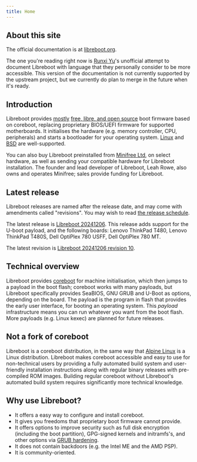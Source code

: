 ```yaml
---
title: Home
---
```


## About this site

The official documentation is at [libreboot.org](https://libreboot.org).

The one you're reading right now is [Runxi Yu](https://runxiyu.org)'s unofficial
attempt to document Libreboot with language that they personally consider to be
more accessible. This version of the documentation is not currently supported
by the upstream project, but we currently do plan to merge in the future when
it's ready.

## Introduction

Libreboot provides [mostly](freedom_status/) [free, libre, and
open source](https://writefreesoftware.org/) boot firmware based on coreboot,
replacing proprietary BIOS/UEFI firmware for supported motherboards. It
initialises the hardware (e.g. memory controller, CPU, peripherals) and starts
a bootloader for your operating system. [Linux](docs/linux/) and
[BSD](docs/bsd/) are well-supported.

You can also buy Libreboot preinstalled from [Minifree
Ltd](https://minifree.org), on select hardware, as well as sending your
compatible hardware for Libreboot installation. The founder and lead developer
of Libreboot, Leah Rowe, also owns and operates Minifree; sales provide funding
for Libreboot.

## Latest release

Libreboot releases are named after the release date, and may come with
amendments called "revisions". You may wish to read [the release
schedule](../release_schedule/).

The latest release is [Libreboot 20241206](releases/20241206/). This release
adds support for the U-boot payload, and the following boards: Lenovo ThinkPad
T480, Lenovo ThinkPad T480S, Dell OptiPlex 780 USFF, Dell OptiPlex 780 MT.

The latest revision is [Libreboot 20241206 revision 10](releases/20241206rev10/).

## Technical overview

Libreboot provides [coreboot](https://coreboot.org/) for machine
initialisation, which then jumps to a payload in the boot flash; coreboot works
with many payloads, but Libreboot specifically provides SeaBIOS, GNU GRUB and
U-Boot as options, depending on the board. The payload is the program in flash
that provides the early user interface, for booting an operating system. This
*payload* infrastructure means you can run whatever you want from the boot
flash. More payloads (e.g. Linux kexec) are planned for future releases.

## Not a fork of coreboot

Libreboot is a coreboot distribution, in the same way that [Alpine
Linux](https://alpinelinux.org) is a Linux distribution. Libreboot makes
coreboot accessible and easy to use for non-technical users by providing a
fully automated build system and user-friendly installation instructions along
with regular binary releases with pre-compiled ROM images. Building regular
coreboot without Libreboot's automated build system requires significantly more
technical knowledge.

## Why use Libreboot?

* It offers a easy way to configure and install coreboot.
* It gives you freedoms that proprietary boot firmware cannot provide.
* It offers options to improve security such as full disk encryption (including
  the boot partition), GPG-signed kernels and initramfs's, and other options
  via [GRUB hardening](linux/grub_hardening).
* It does not contain backdoors (e.g. the Intel ME and the AMD PSP). <!-- TODO -->
* It is community-oriented.

